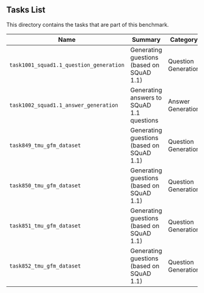 ## Tasks List 

This directory contains the tasks that are part of this benchmark. 


Name | Summary | Category
---- | ----------- | --------
`task1001_squad1.1_question_generation` | Generating guestions (based on SQuAD 1.1) | Question Generation  
`task1002_squad1.1_answer_generation` | Generating answers to SQuAD 1.1 questions | Answer Generation
`task849_tmu_gfm_dataset` | Generating guestions (based on SQuAD 1.1) |Question Generation 
`task850_tmu_gfm_dataset` | Generating guestions (based on SQuAD 1.1) |Question Generation  
`task851_tmu_gfm_dataset` | Generating guestions (based on SQuAD 1.1) |Question Generation  
`task852_tmu_gfm_dataset` | Generating guestions (based on SQuAD 1.1) |Question Generation  